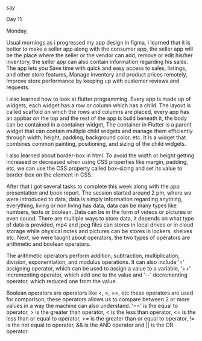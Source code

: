 say 

Day 11

Monday,

Usual mornings as i progressed my app design in figma, i learned that it is better to make a seller app along with the consumer app, the seller app will be the place where the seller or the vendor can add, remove or edit his/her inventory, the seller app can also contain information regarding his sales. The app lets you Save time with quick and easy access to sales, listings, and other store features, Manage inventory and product prices remotely, Improve store performance by keeping up with customer reviews and requests. 

I also learned how to look at flutter programming. Every app is made up of widgets, each widget has a row or column which has a child. The layout is called scaffold on which the rows and columns are placed, every app has an appbar on the top and the rest of the app is build beneath it, the body can be contained in a container widget, The container in Flutter is a parent widget that can contain multiple child widgets and manage them efficiently through width, height, padding, background color, etc. It is a widget that combines common painting, positioning, and sizing of the child widgets.

I also learned about border-box in html. To avoid the width or height getting increased or decreased when using CSS properties like margin, padding, etc, we can use the CSS property called box-sizing and set its value to border-box on the element in CSS. 

After that i got several tasks to complete this week along with the app presentation and book report. The session started around 2 pm, where we were introduced to data, data is simply information regarding anything, everything, living or non living has data, data can be many types like numbers, texts or boolean. Data can be in the form of videos or pictures or even sound. There are multiple ways to store data, it depends on what type of data is provided, mp4 and jpeg files can stores in local drives or in cloud storage while physical notes and pictures can be stores in lockers, shelves etc. Next, we were taught about operators, the two types of operators are arithmetic and boolean operators. 

The arithmetic operators perform addition, subtraction, multiplication, division, exponentiation, and modulus operations. It can also include ‘=’ assigning operator, which can be used to assign a value to a variable, ‘++’ incrementing operator, which add one to the value and ‘--’ decrementing operator, which reduced one from the value. 

Boolean operators are operators like <, >, ==, etc these operators are used for comparison, these operators allows us to compare between 2 or more values in a way the machine can also understand. ‘==’ is the equal to operator, > is the greater than operator, < is the less than operator, <= is the less than or equal to operator, >= is the greater than or equal to operator, != is the not equal to operator, && is the AND operator and || is the OR operator. 


